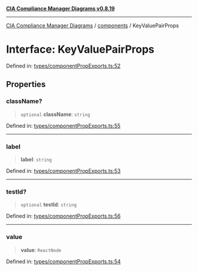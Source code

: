 [**CIA Compliance Manager Diagrams v0.8.19**](../../README.md)

***

[CIA Compliance Manager Diagrams](../../modules.md) / [components](../README.md) / KeyValuePairProps

# Interface: KeyValuePairProps

Defined in: [types/componentPropExports.ts:52](https://github.com/Hack23/cia-compliance-manager/blob/8a17389ebf0d2a027875b835eec814811b99abcc/src/types/componentPropExports.ts#L52)

## Properties

### className?

> `optional` **className**: `string`

Defined in: [types/componentPropExports.ts:55](https://github.com/Hack23/cia-compliance-manager/blob/8a17389ebf0d2a027875b835eec814811b99abcc/src/types/componentPropExports.ts#L55)

***

### label

> **label**: `string`

Defined in: [types/componentPropExports.ts:53](https://github.com/Hack23/cia-compliance-manager/blob/8a17389ebf0d2a027875b835eec814811b99abcc/src/types/componentPropExports.ts#L53)

***

### testId?

> `optional` **testId**: `string`

Defined in: [types/componentPropExports.ts:56](https://github.com/Hack23/cia-compliance-manager/blob/8a17389ebf0d2a027875b835eec814811b99abcc/src/types/componentPropExports.ts#L56)

***

### value

> **value**: `ReactNode`

Defined in: [types/componentPropExports.ts:54](https://github.com/Hack23/cia-compliance-manager/blob/8a17389ebf0d2a027875b835eec814811b99abcc/src/types/componentPropExports.ts#L54)
